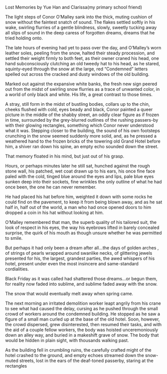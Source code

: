 Lost Memories by Yue Han and Clarissa(my primary school friend)




The light steps of Conor O’Malley sank into the thick, muting cushion of snow without the faintest snatch of sound. The flakes settled softly in his wake, swirling flurries of a gentle blindness, slowly, sweetly tucking away all slips of sound in the deep caress of forgotten dreams, dreams that he tried holding onto. 

The late hours of evening had yet to pass over the day, and O’Malley’s worn leather soles, peeling from the snow, halted their steady procession, and settled their weight firmly to both feet, as their owner craned his head, one hand subconsciously clutching an old tweedy hat to his head, as he stared, squinty-eyed through the snow at the large, red “Condemned” letters spelled out across the cracked and dusty windows of the old building. 

Marked out against the expansive white banks, the fresh new sign peered out from the midst of swirling snow flurries as a trace of unwanted color, in a world of only black and white. His life, a great contrast to those times.

A stray, still form in the midst of bustling bodies, collars up to the chin, cheeks flushed with cold, eyes beady and black, Conor painted a queer picture in the middle of the shabby street, an oddly clear figure as if frozen in time, surrounded by the grey-blurred outlines of the rushing passers-by with their glowing rectangles, something which Conor never understood what it was. Stepping closer to the building, the sound of his own footsteps crunching in the snow seemed suddenly more solid, and, as he pressed a weathered hand to the frozen bricks of the towering old Grand Hotel before him, a shiver ran down his spine, an empty echo sounded down the street.

That memory floated in his mind, but just out of his grasp.

Hours, or perhaps minutes later he still sat, hunched against the rough stone wall, his patched, wet coat drawn up to his ears, his once fine face paled with the cold, tinged blue around the eyes and lips, pale blue eyes sunken deep into their sockets, fine wrinkles the only outline of what he had once been, the one he can never remember.

He had placed his hat before him, weighted it down with some rocks he could find on the pavement, to keep it from being blown away, and as he sat half in, half out of the world, a man who had once opened doors to him dropped a coin in his hat without looking at him. 

O’Malley remembered that man, the superb quality of his tailored suit, the look of respect in his eyes, the way his eyebrows lifted in barely concealed surprise, the quirk of his mouth as though unsure whether he was permitted to smile. 

But perhaps it had only been a dream after all…the days of golden arches , of strings of pearls wrapped around swanlike necks, of glittering jewels presented for his, the largest, grandest parties, the awed whispers of his hotel, present under even the most insincere and same-standard cordialities. 

Black Friday as it was called had shattered those dreams…or begun them, for reality now faded into sublime, and sublime faded away with the snow.

The snow that would eventually melt away when spring came. 

The next morning an irritated demolition worker leapt angrily from his crane to see what had caused the delay, cursing as he pushed through the small crowd of workers around the condemned building. He stopped as he saw a figure of a small man curled up at the base of the old hotel. Soon, however, the crowd dispersed, grew disinterested, then resumed their tasks, and with the aid of a couple fellow workers, the body was hoisted unceremoniously down an alley way, and buried in a makeshift grave of snow. The body that would be hidden in plain sight, with thousands walking past.

As the building fell in crumbling ruins, the carefully crafted might of the hotel crashed to the ground, and empty echoes streamed down the snow-muted streets, lost in the ears of the deaf-toned passerby, staring at the rectangles

